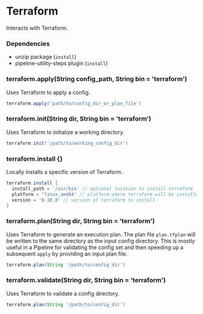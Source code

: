 # Terraform

Interacts with Terraform.

### Dependencies

- unzip package (`install`)
- pipeline-utility-steps plugin (`install`)

### terraform.apply(String config_path, String bin = 'terraform')
Uses Terraform to apply a config.

```groovy
terraform.apply('path/to/config_dir_or_plan_file')
```

### terraform.init(String dir, String bin = 'terraform')
Uses Terraform to initialize a working directory.

```groovy
terraform.init('/path/to/working_config_dir')
```

### terraform.install {}
Locally installs a specific version of Terraform.

```groovy
terraform.install {
  install_path = '/usr/bin' // optional location to install terraform
  platform = 'linux_amd64' // platform where terraform will be installed
  version = '0.10.8' // version of terraform to install
}
```

### terraform.plan(String dir, String bin = 'terraform')
Uses Terraform to generate an execution plan. The plan file `plan.tfplan` will be written to the same directory as the input config directory. This is mostly useful in a Pipeline for validating the config set and then speeding up a subsequent `apply` by providing an input plan file.

```groovy
terraform.plan(String '/path/to/config_dir')
```

### terraform.validate(String dir, String bin = 'terraform')
Uses Terraform to validate a config directory.

```groovy
terraform.plan(String '/path/to/config_dir')
```
